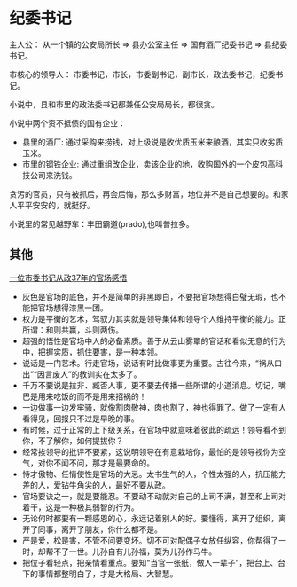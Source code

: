 # 纪委书记
主人公： 从一个镇的公安局所长 => 县办公室主任 => 国有酒厂纪委书记 => 县纪委书记。

市核心的领导人： 市委书记，市长，市委副书记，副市长，政法委书记，纪委书记。

小说中，县和市里的政法委书记都兼任公安局局长，都很贪。

小说中两个资不抵债的国有企业：
* 县里的酒厂: 通过采购来捞钱，对上级说是收优质玉米来酿酒，其实只收劣质玉米。
* 市里的钢铁企业: 通过重组改企业，卖该企业的地，收购国外的一个皮包高科技公司来洗钱。

贪污的官员，只有被抓后，再会后悔，那么多财富，地位并不是自己想要的。和家人平平安安的，就挺好。

小说里的常见越野车：丰田霸道(prado),也叫普拉多。

## 其他
[一位市委书记从政37年的官场感悟](https://zhuanlan.zhihu.com/p/84307335)
* 灰色是官场的底色，并不是简单的非黑即白，不要把官场想得白璧无瑕，也不能把官场想得漆黑一团。
* 权力是平衡的艺术，驾驭力其实就是领导集体和领导个人维持平衡的能力。正所谓：和则共赢，斗则两伤。
* 超强的悟性是官场中人的必备素质。善于从云山雾罩的官话和看似无意的行为中，把握实质，抓住要害，是一种本领。
* 说话是一门艺术。行走官场，说话有时比做事更为重要。古往今来，“祸从口出”“因言废人”的教训实在太多了。
* 千万不要说是拉非、臧否人事，更不要去传播一些所谓的小道消息。切记，嘴巴是用来吃饭的而不是用来招祸的！
* 一边做事一边发牢骚，就像割肉敬神，肉也割了，神也得罪了。做了一定有人看得见，回报只不过是早晚的事。
* 有时候，过于正常的上下级关系，在官场中就意味着彼此的疏远！领导看不到你，不了解你，如何提拔你？
* 经常挨领导的批评不要紧，这说明领导在有意栽培你，最怕的是领导视你为空气，对你不闻不问，那才是最要命的。
* 恃才傲物、任情使性是官场的大忌。太书生气的人，个性太强的人，抗压能力差的人，爱钻牛角尖的人，最好不要从政。
* 官场要诀之一，就是要能忍。不要动不动就对自己的上司不满，甚至和上司对着干，这是一种极其弱智的行为。
* 无论何时都要有一颗感恩的心，永远记着别人的好。要懂得，离开了组织，离开了同事，离开了朋友，你什么都不是。
* 严是爱，松是害，不管不问要变坏。切不可对配偶子女放任纵容，你帮得了一时，却帮不了一世。儿孙自有儿孙福，莫为儿孙作马牛。
* 把位子看轻点，把亲情看重点。要知“当官一张纸，做人一辈子”，把台上、台下的事情都整明白了，才是大格局、大智慧。

